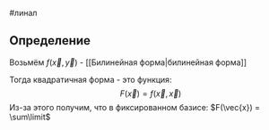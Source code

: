 #линал 
## Определение
Возьмём $f(\vec{x}, \vec{y})$ - [[Билинейная форма|билинейная форма]]

Тогда квадратичная форма - это функция: $$F(\vec{x}) = f(\vec{x}, \vec{x})$$
Из-за этого получим, что в фиксированном базисе: $F(\vec{x}) = \sum\limit$